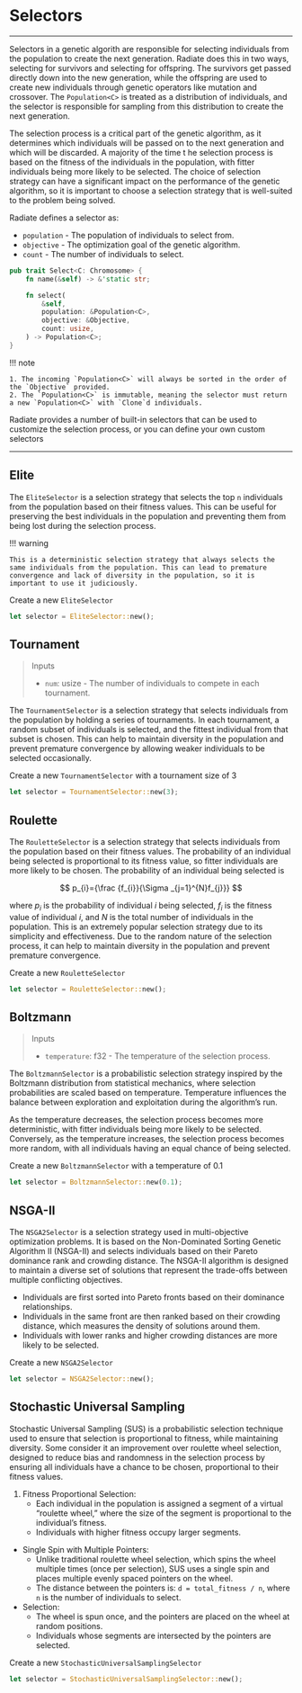 
# Selectors

___
Selectors in a genetic algorith are responsible for selecting individuals from the population to create the
next generation. Radiate does this in two ways, selecting for survivors and selecting for offspring. The
survivors get passed directly down into the new generation, while the offspring are used to create new
individuals through genetic operators like mutation and crossover. The `Population<C>` is treated as a 
distribution of individuals, and the selector is responsible for sampling from this distribution to create
the next generation.

The selection process is a critical part of the genetic algorithm, as it determines which individuals will
be passed on to the next generation and which will be discarded. A majority of the time t
he selection process is based on the fitness of the individuals in the population, with fitter individuals being more likely to be selected. The choice of selection strategy can have a significant impact on the performance of the genetic algorithm, so it is important to choose a selection strategy that is well-suited to the problem being solved.

Radiate defines a selector as:

* `population` - The population of individuals to select from.
* `objective` - The optimization goal of the genetic algorithm.
* `count` - The number of individuals to select.
```rust
pub trait Select<C: Chromosome> {
    fn name(&self) -> &'static str;

    fn select(
        &self,
        population: &Population<C>,
        objective: &Objective,
        count: usize,
    ) -> Population<C>;
}
```
!!! note

    1. The incoming `Population<C>` will always be sorted in the order of the `Objective` provided.
    2. The `Population<C>` is immutable, meaning the selector must return a new `Population<C>` with `Clone`d individuals.

Radiate provides a number of built-in selectors that can be used to customize the selection process, or you can define your own custom selectors
___

## Elite

The `EliteSelector` is a selection strategy that selects the top `n` individuals from the population based on their fitness values. This can be useful for preserving the best individuals in the population and preventing them from being lost during the selection process. 

!!! warning 

    This is a deterministic selection strategy that always selects the same individuals from the population. This can lead to premature convergence and lack of diversity in the population, so it is important to use it judiciously.

Create a new `EliteSelector`
```rust
let selector = EliteSelector::new();
```

## Tournament

> Inputs
> 
>   * `num`: usize - The number of individuals to compete in each tournament.

The `TournamentSelector` is a selection strategy that selects individuals from the population by holding a series of tournaments. In each tournament, a random subset of individuals is selected, and the fittest individual from that subset is chosen. This can help to maintain diversity in the population and prevent premature convergence by allowing weaker individuals to be selected occasionally.

Create a new `TournamentSelector` with a tournament size of 3
```rust
let selector = TournamentSelector::new(3);
```

## Roulette

The `RouletteSelector` is a selection strategy that selects individuals from the population based on their fitness values. The probability of an individual being selected is proportional to its fitness value, so fitter individuals are more likely to be chosen. The probability of an individual being selected is

$$
p_{i}={\frac {f_{i}}{\Sigma _{j=1}^{N}f_{j}}}
$$

where $p_{i}$ is the probability of individual $i$ being selected, $f_{i}$ is the fitness value of individual $i$, and $N$ is the total number of individuals in the population.
 This is an extremely popular selection strategy due to its simplicity and effectiveness. Due to 
the random nature of the selection process, it can help to maintain diversity in the population and prevent premature convergence.

Create a new `RouletteSelector`
```rust
let selector = RouletteSelector::new();
```

## Boltzmann

> Inputs
> 
>   * `temperature`: f32 - The temperature of the selection process.

The `BoltzmannSelector` is a probabilistic selection strategy inspired by the Boltzmann distribution from statistical mechanics, where selection probabilities are scaled based on temperature. Temperature influences the balance between exploration and exploitation during the algorithm’s run.

As the temperature decreases, the selection process becomes more deterministic, with fitter individuals being more likely to be selected. Conversely, as the temperature increases, the selection process becomes more random, with all individuals having an equal chance of being selected.

Create a new `BoltzmannSelector` with a temperature of 0.1
```rust
let selector = BoltzmannSelector::new(0.1);
```

## NSGA-II

The `NSGA2Selector` is a selection strategy used in multi-objective optimization problems. It is based on the Non-Dominated Sorting Genetic Algorithm II (NSGA-II) and selects individuals based on their Pareto dominance rank and crowding distance. The NSGA-II algorithm is designed to maintain a diverse set of solutions that represent the trade-offs between multiple conflicting objectives.

* Individuals are first sorted into Pareto fronts based on their dominance relationships.
* Individuals in the same front are then ranked based on their crowding distance, which measures the density of solutions around them.
* Individuals with lower ranks and higher crowding distances are more likely to be selected.

Create a new `NSGA2Selector`
```rust
let selector = NSGA2Selector::new();
```

## Stochastic Universal Sampling

Stochastic Universal Sampling (SUS) is a probabilistic selection technique used to ensure that selection is proportional to fitness, while maintaining diversity. Some consider it an improvement over roulette wheel selection, designed to reduce bias and randomness in the selection process by ensuring all individuals have a chance to be chosen, proportional to their fitness values.

1. Fitness Proportional Selection:
  	* Each individual in the population is assigned a segment of a virtual “roulette wheel,” where the size of the segment is proportional to the individual’s fitness.
	* Individuals with higher fitness occupy larger segments.
* Single Spin with Multiple Pointers:
    * Unlike traditional roulette wheel selection, which spins the wheel multiple times (once per selection), SUS uses a single spin and places multiple evenly spaced pointers on the wheel.
	* The distance between the pointers is: `d = total_fitness / n`, where `n` is the number of individuals to select.
* Selection:
    * The wheel is spun once, and the pointers are placed on the wheel at random positions.
    * Individuals whose segments are intersected by the pointers are selected.
  
Create a new `StochasticUniversalSamplingSelector`
```rust
let selector = StochasticUniversalSamplingSelector::new();
```